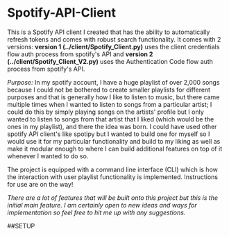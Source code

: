 # Spotify-API-Client
This is a Spotify API client I created that has the ability to automatically refresh tokens and comes with robust search functionality. It comes with 2 versions: **version 1 (../client/Spotify_Client.py)** uses the client credentials flow auth process from spotify's API and **version 2 (../client/Spotify_Client_V2.py)** uses the Authentication Code flow auth process from spotify's API.

*Purpose:* In my spotify account, I have a huge playlist of over 2,000 songs because I could not be bothered to create smaller playlists for different purposes and that is generally how I like to listen to music, but there came multiple times when I wanted to listen to songs from a particular artist; I could do this by simply playing songs on the artists' profile but I only wanted to listen to songs from that artist that I liked (which would be the ones in my playlist), and there the idea was born. I could have used other spotify API client's like spotipy but I wanted to build one for myself so I would use it for my particular functionality and build to my liking as well as make it modular enough to where I can build additional features on top of it whenever I wanted to do so.

The project is equipped with a command line interface (CLI) which is how the interaction with user playlist functionality is implemented.
Instructions for use are on the way!

*There are a lot of features that will be built onto this project but this is the initial main feature. I am certainly open to new ideas and ways for implementation so feel free to hit me up with any suggestions.*

##SETUP
